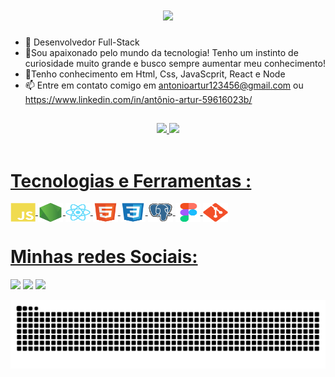 <h1 align="center">
  <img src="https://readme-typing-svg.herokuapp.com/?font=Righteous&size=35&center=true&vCenter=true&width=500&height=70&duration=4000&lines=Olá!+👋;+Me+chamo+Artur!;" />
</h1>

- 👀 Desenvolvedor Full-Stack
- 🌱Sou apaixonado pelo mundo da tecnologia! Tenho um instinto de curiosidade muito grande e busco sempre aumentar meu conhecimento!
- 👜Tenho conhecimento em Html, Css, JavaScprit, React e Node
- 📫 Entre em contato comigo em antonioartur123456@gmail.com ou https://www.linkedin.com/in/antônio-artur-59616023b/

 ##


<div align="center">
  <a href="https://github.com/artursm14">
  <img height="180em" src="https://github-readme-stats.vercel.app/api?username=artursm14&show_icons=true&theme=dark&include_all_commits=true&count_private=true"/>
  <img height="180em" src="https://github-readme-stats.vercel.app/api/top-langs/?username=artursm14&layout=compact&langs_count=7&theme=dark"/>
</div>

<div style="display: inline_block"><br>
  <h1>Tecnologias e Ferramentas :</h1>
  <img align="center" alt="Artur-Js" height="30" width="40" src="https://raw.githubusercontent.com/devicons/devicon/master/icons/javascript/javascript-plain.svg">
  <img align="center" alt="Artur-Node" height="30" width="40" src="https://github.com/devicons/devicon/blob/master/icons/nodejs/nodejs-original.svg">
  <img align="center" alt="Artur-React" height="30" width="40" src="https://raw.githubusercontent.com/devicons/devicon/master/icons/react/react-original.svg">
  <img align="center" alt="Artur-HTML" height="30" width="40" src="https://raw.githubusercontent.com/devicons/devicon/master/icons/html5/html5-original.svg">
  <img align="center" alt="Artur-CSS" height="30" width="40" src="https://raw.githubusercontent.com/devicons/devicon/master/icons/css3/css3-original.svg">
  <img align="center" alt="Artur-Postgres" height="30" width="40" src="https://github.com/devicons/devicon/blob/master/icons/postgresql/postgresql-original.svg">
  <img align="center" alt="Artur-Figma" height="30" width="40" src="https://github.com/devicons/devicon/blob/master/icons/figma/figma-original.svg">
  <img align="center" alt="Artur-Git" height="30" width="40" src="https://github.com/devicons/devicon/blob/master/icons/git/git-original.svg">
</div>

 ##

 <div>
  <h1>Minhas redes Sociais:</h1>
  <a href= "https://www.instagram.com/artursantos630/" target="_blank"><img src="https://img.shields.io/badge/-Instagram-%23E4405F?style=for-the-badge&logo=instagram&logoColor=white" target="_blank"></a>
  <a href = "mailto:antonioartur123456@gmail.com"><img src="https://img.shields.io/badge/-Gmail-%23333?style=for-the-badge&logo=gmail&logoColor=white" target="_blank"></a>
  <a href="www.linkedin.com/in/antônio-artur-59616023b" target="_blank"><img src="https://img.shields.io/badge/-LinkedIn-%230077B5?style=for-the-badge&logo=linkedin&logoColor=white" target="_blank"></a> 
</div>

![snake gif](https://github.com/ArturSm14/ArturSm14/blob/output/github-contribution-grid-snake.svg)
 

<!---
ArturSm14/ArturSm14 is a ✨ special ✨ repository because its `README.md` (this file) appears on your GitHub profile.
You can click the Preview link to take a look at your changes.
--->
